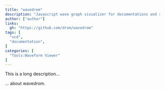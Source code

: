 ```yaml
---
title: "wavedrom"
description: "Javascript wave graph visualizer for documentations and sim"
author: ["author"]
links:
  gh: "https://github.com/drom/wavedrom"
tags: [
  "vcd",
  "documentation",
]
categories: [
  "Tools:Waveform Viewer"
]
---
```


This is a long description...
<!--more-->
... about wavedrom.
